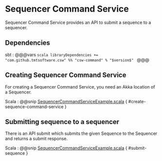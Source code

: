 # Sequencer Command Service

Sequencer Command Service provides an API to submit a sequence to a sequencer.

## Dependencies

sbt
:   @@@vars
    ```scala
    libraryDependencies += "com.github.tmtsoftware.csw" %% "csw-command" % "$version$"
    ```
    @@@
    
## Creating Sequencer Command Service
For creating a Sequencer Command Service, you need an Akka location of a Sequencer.

Scala
:   @@snip [SequencerCommandServiceExample.scala](../../../../examples/src/main/scala/example/sequencerCommandService/SequencerCommandServiceExample.scala) { #create-sequence-command-service }

## Submitting sequence to a sequencer
There is an API submit which submits the given Sequence to the Sequencer and returns a submit response.

Scala
:   @@snip [SequencerCommandServiceExample.scala](../../../../examples/src/main/scala/example/sequencerCommandService/SequencerCommandServiceExample.scala) { #submit-sequence }
